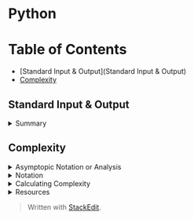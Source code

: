 # Python

# Table of Contents
* [Standard Input & Output](Standard Input & Output)
* [Complexity](complexity)

## Standard Input & Output
<details><summary>Summary</summary>
<p>

### Summary (Standard Input & Output)
* the _builtin function input` reads input from the _standard input stream (`sys.stdin`)<br/>
* the _builtin function`print` prints output to the _standard output stream_ (`sys.stdout`)<br/>
* the _standard error stream_ (`sys.stderr`), to which unhandled exceptions get printed<br/>

**Note:** a **stream** is a sequence of data elements made available over time  
</p>
</details>
  
## Complexity

<details><summary>Asymptopic Notation or Analysis</summary>
<p>

### Asymptopic Notation or Analysis
* Allows us to explain how an algorithm behaves as the input grows larger <br/>
* Two Parameters: <br/>
	* Time Complexity - How long an algorithm takes to run depending on it's input size (CPU or computing power)<br/>  
	* Space Complexity - how much memory is required depending on the input size (RAM) <br/>
* 3 Forms: Big-O, Big-Θ , Big Ω <br/>

</p>
</details>

<details><summary>Notation</summary>
<p>
#### Notation

| Big Ω (Big-Omega) | Big-Θ (Big-Theta) | Big-O  |
|-------------------|----------------|-----------------------|
|lower bound (or best case senario)  |average case scenario |Upper bound (or worst case senario)  |
|![Big Omega](https://photos.app.goo.gl/vGpbwZHxWkUbbYydA)	|![Big Theta](https://photos.app.goo.gl/p6ZwQAKqDHGL99hN6)	|![Big-O](https://photos.app.goo.gl/6SU2ERVj1x9eAxNo8)	|

</p>
</details>

<details><summary>Calculating Complexity</summary>
<p>
#### Calculating Complexity  
(how long algorithm takes in terms of the size of it's input (time))  
1. Different steps get added - Running time is the sumation of all fragments  
2. Drop constants   
3.  Different inputs => diffferent variables   
![Example of Naming Variables for Big O](https://photos.google.com/album/AF1QipPfjm3PHBCiN_eT1T8CAOtzKh6txR99WmTXPr93/photo/AF1QipO6ti8ZlIrT-mqBlEtWesSHBGwYwH0puYWkqJxw)
4. Drop non-dominate terms   
Example: O(n<sup>2</sup>) > O(n)  

Note: the specifics (processor, memory, 32/64 bit) of the machine are not considered  

#### Order of Complexity
![Complexity Graph](dsml-study-guide/images/Complexity%20Graph.png)

</p>
</details>

<details><summary>Resources</summary>
<p> 
**Resources**
 [Big O Explained](https://www.youtube.com/watch?v=v4cd1O4zkGw)
 [Khans Academy](https://www.khanacademy.org/computing/computer-science/algorithms/asymptotic-notation/a/asymptotic-notation)

</p>
</details>


> Written with [StackEdit](https://stackedit.io/).
<!--stackedit_data:
eyJoaXN0b3J5IjpbNjQ1OTM2MTc0LDExNDMyMzEzMjcsMTA4NT
E3MzEyMiwtMTI3MDk1MzQ0NCwtMjAwNTM4MzcwOSwxNTQwMDAw
Njg1LDEzOTIzNDA5OTUsMjEyMDYzNTM2NiwtMTUxMzg0NTIwMi
wxODA0NTQ0Mjc3XX0=
-->